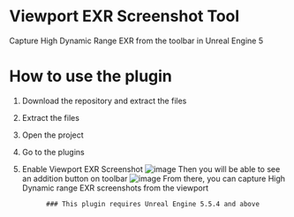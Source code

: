 # Viewport EXR Screenshot Tool
 Capture High Dynamic Range EXR from the toolbar in Unreal Engine 5

# How to use the plugin

1) Download the repository and extract the files
2) Extract the files
3) Open the project
4) Go to the plugins
5) Enable Viewport EXR Screenshot
![image](https://github.com/user-attachments/assets/50eff91e-2a13-4d09-8693-4273f9f9648e)
Then you will be able to see an addition button on toolbar
![image](https://github.com/user-attachments/assets/042d0b76-c9bd-41a5-bd7e-72a79a7f19b8)
From there, you can capture High Dynamic range EXR screenshots from the  viewport

             ### This plugin requires Unreal Engine 5.5.4 and above 
 
